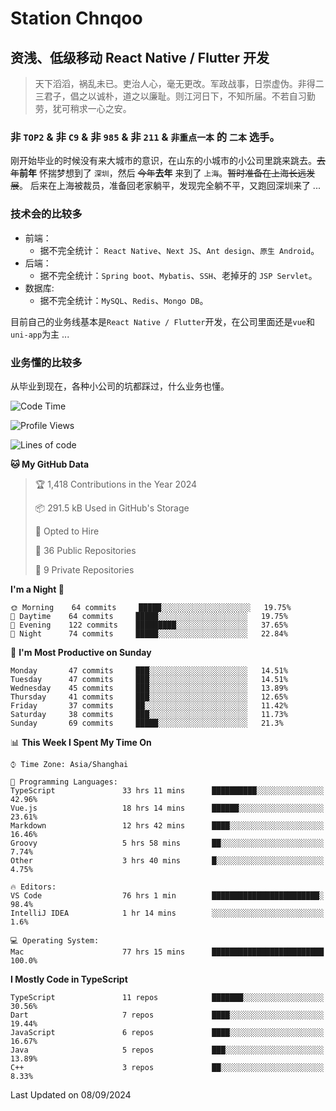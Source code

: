 # Station Chnqoo

## 资浅、低级移动 React Native / Flutter 开发

> 天下滔滔，祸乱未已。吏治人心，毫无更改。军政战事，日崇虚伪。非得二三君子，倡之以诚朴，道之以廉耻。则江河日下，不知所届。不若自习勤劳，犹可稍求一心之安。

### 非 `TOP2` & 非 `C9` & 非 `985` & 非 `211` & `非重点一本` 的 `二本` 选手。

刚开始毕业的时候没有来大城市的意识，在山东的小城市的小公司里跳来跳去。~~去年~~**前年** 怀揣梦想到了 `深圳`，然后 ~~今年~~**去年** 来到了 `上海`。~~暂时准备在上海长远发展~~。
后来在上海被裁员，准备回老家躺平，发现完全躺不平，又跑回深圳来了 ...

### 技术会的比较多

- 前端：
  - 据不完全统计： `React Native`、`Next JS`、`Ant design`、`原生 Android`。
- 后端：
  - 据不完全统计：`Spring boot`、`Mybatis`、`SSH`、老掉牙的 `JSP Servlet`。
- 数据库:
  - 据不完全统计：`MySQL`、`Redis`、`Mongo DB`。

目前自己的业务线基本是`React Native / Flutter`开发，在公司里面还是`vue`和`uni-app`为主 ...

### 业务懂的比较多

从毕业到现在，各种小公司的坑都踩过，什么业务也懂。

<!--START_SECTION:waka-->
![Code Time](http://img.shields.io/badge/Code%20Time-6%2C020%20hrs%2044%20mins-blue)

![Profile Views](http://img.shields.io/badge/Profile%20Views-1-blue)

![Lines of code](https://img.shields.io/badge/From%20Hello%20World%20I%27ve%20Written-333%20Thousand%20lines%20of%20code-blue)

**🐱 My GitHub Data** 

> 🏆 1,418 Contributions in the Year 2024
 > 
> 📦 291.5 kB Used in GitHub's Storage 
 > 
> 💼 Opted to Hire
 > 
> 📜 36 Public Repositories 
 > 
> 🔑 9 Private Repositories  
 > 
**I'm a Night 🦉** 

```text
🌞 Morning    64 commits     █████░░░░░░░░░░░░░░░░░░░░   19.75% 
🌆 Daytime    64 commits     █████░░░░░░░░░░░░░░░░░░░░   19.75% 
🌃 Evening    122 commits    █████████░░░░░░░░░░░░░░░░   37.65% 
🌙 Night      74 commits     █████░░░░░░░░░░░░░░░░░░░░   22.84%

```
📅 **I'm Most Productive on Sunday** 

```text
Monday       47 commits     ███░░░░░░░░░░░░░░░░░░░░░░   14.51% 
Tuesday      47 commits     ███░░░░░░░░░░░░░░░░░░░░░░   14.51% 
Wednesday    45 commits     ███░░░░░░░░░░░░░░░░░░░░░░   13.89% 
Thursday     41 commits     ███░░░░░░░░░░░░░░░░░░░░░░   12.65% 
Friday       37 commits     ██░░░░░░░░░░░░░░░░░░░░░░░   11.42% 
Saturday     38 commits     ███░░░░░░░░░░░░░░░░░░░░░░   11.73% 
Sunday       69 commits     █████░░░░░░░░░░░░░░░░░░░░   21.3%

```


📊 **This Week I Spent My Time On** 

```text
⌚︎ Time Zone: Asia/Shanghai

💬 Programming Languages: 
TypeScript               33 hrs 11 mins      ██████████░░░░░░░░░░░░░░░   42.96% 
Vue.js                   18 hrs 14 mins      ██████░░░░░░░░░░░░░░░░░░░   23.61% 
Markdown                 12 hrs 42 mins      ████░░░░░░░░░░░░░░░░░░░░░   16.46% 
Groovy                   5 hrs 58 mins       ██░░░░░░░░░░░░░░░░░░░░░░░   7.74% 
Other                    3 hrs 40 mins       █░░░░░░░░░░░░░░░░░░░░░░░░   4.75%

🔥 Editors: 
VS Code                  76 hrs 1 min        ████████████████████████░   98.4% 
IntelliJ IDEA            1 hr 14 mins        ░░░░░░░░░░░░░░░░░░░░░░░░░   1.6%

💻 Operating System: 
Mac                      77 hrs 15 mins      █████████████████████████   100.0%

```

**I Mostly Code in TypeScript** 

```text
TypeScript               11 repos            ███████░░░░░░░░░░░░░░░░░░   30.56% 
Dart                     7 repos             ████░░░░░░░░░░░░░░░░░░░░░   19.44% 
JavaScript               6 repos             ████░░░░░░░░░░░░░░░░░░░░░   16.67% 
Java                     5 repos             ███░░░░░░░░░░░░░░░░░░░░░░   13.89% 
C++                      3 repos             ██░░░░░░░░░░░░░░░░░░░░░░░   8.33%

```



 Last Updated on 08/09/2024
<!--END_SECTION:waka-->

<!---
ChenqiaoStation/ChenqiaoStation is a ✨ special ✨ repository because its `README.md` (this file) appears on your GitHub profile.
You can click the Preview link to take a look at your changes.
--->
